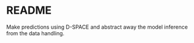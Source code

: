 README
======

Make predictions using D-SPACE and abstract away the model inference
from the data handling.


